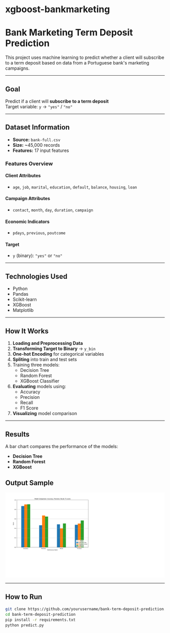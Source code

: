 # xgboost-bankmarketing

# Bank Marketing Term Deposit Prediction

This project uses machine learning to predict whether a client will subscribe to a term deposit based on data from a Portuguese bank's marketing campaigns.

---

## Goal

Predict if a client will **subscribe to a term deposit**  
Target variable: `y` → `"yes"` / `"no"`

---

## Dataset Information

- **Source:** `bank-full.csv`
- **Size:** ~45,000 records
- **Features:** 17 input features

### Features Overview

#### Client Attributes
- `age`, `job`, `marital`, `education`, `default`, `balance`, `housing`, `loan`

#### Campaign Attributes
- `contact`, `month`, `day`, `duration`, `campaign`

#### Economic Indicators
- `pdays`, `previous`, `poutcome`

#### Target
- `y` (binary): `"yes"` or `"no"`

---

## Technologies Used

- Python
- Pandas
- Scikit-learn
- XGBoost
- Matplotlib

---

## How It Works

1. **Loading and Preprocessing Data**
2. **Transforming Target to Binary** → `y_bin`
3. **One-hot Encoding** for categorical variables
4. **Spliting** into train and test sets
5. Training three models:
   - Decision Tree
   - Random Forest
   - XGBoost Classifier
6. **Evaluating** models using:
   - Accuracy
   - Precision
   - Recall
   - F1 Score
7. **Visualizing** model comparison

---

## Results

A bar chart compares the performance of the models:

- **Decision Tree**
- **Random Forest**
- **XGBoost**

## Output Sample

![Model Comparison](./comparison_chart.png)

---

## How to Run

```bash
git clone https://github.com/yourusername/bank-term-deposit-prediction.git
cd bank-term-deposit-prediction
pip install -r requirements.txt
python predict.py
